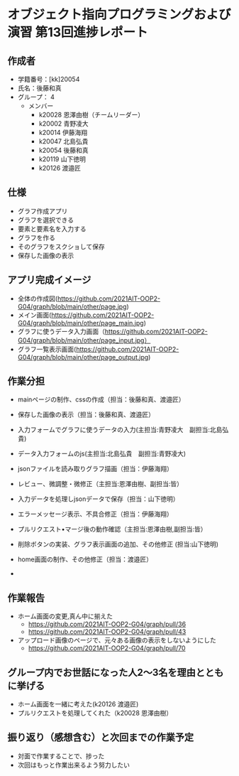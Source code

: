 # オブジェクト指向プログラミングおよび演習 第13回進捗レポート

## 作成者
- 学籍番号：[kk]20054
- 氏名：後藤和真
- グループ： 4
    - メンバー
        - k20028 恩澤由樹（チームリーダー）
        - k20002 青野凌大
        - k20014 伊藤海翔
        - k20047 北島弘貴
        - k20054 後藤和真
        - k20119 山下徳明
        - k20126 渡邉匠

## 仕様
- グラフ作成アプリ
- グラフを選択できる
- 要素と要素名を入力する
- グラフを作る
- そのグラフをスクショして保存
- 保存した画像の表示

## アプリ完成イメージ
- 全体の作成図(https://github.com/2021AIT-OOP2-G04/graph/blob/main/other/page.jpg)
- メイン画面(https://github.com/2021AIT-OOP2-G04/graph/blob/main/other/page_main.jpg)
- グラフに使うデータ入力画面（https://github.com/2021AIT-OOP2-G04/graph/blob/main/other/page_input.jpg）
- グラフ一覧表示画面(https://github.com/2021AIT-OOP2-G04/graph/blob/main/other/page_output.jpg)

## 作業分担
- mainページの制作、cssの作成（担当：後藤和真、渡邉匠）
- 保存した画像の表示（担当：後藤和真、渡邉匠）
- 入力フォームでグラフに使うデータの入力(主担当:青野凌大　副担当:北島弘貴)
- データ入力フォームのjs(主担当:北島弘貴　副担当:青野凌大)
- jsonファイルを読み取りグラフ描画（担当：伊藤海翔）
- レビュー、微調整・微修正（主担当:恩澤由樹、副担当:皆）
- 入力データを処理しjsonデータで保存（担当：山下徳明） 
- エラーメッセージ表示、不具合修正（担当：伊藤海翔）
- プルリクエスト•マージ後の動作確認（主担当:恩澤由樹,副担当:皆）
- 削除ボタンの実装、グラフ表示画面の追加、その他修正 (担当:山下徳明)
- home画面の制作、その他修正（担当：渡邉匠）

- 
## 作業報告
- ホーム画面の変更,真ん中に揃えた
    - https://github.com/2021AIT-OOP2-G04/graph/pull/36
    - https://github.com/2021AIT-OOP2-G04/graph/pull/43
- アップロード画像のページで、元々ある画像の表示をしないようにした
    - https://github.com/2021AIT-OOP2-G04/graph/pull/70

## グループ内でお世話になった人2〜3名を理由とともに挙げる
- ホーム画面を一緒に考えた(k20126 渡邉匠)
- プルリクエストを処理してくれた（k20028 恩澤由樹）

## 振り返り（感想含む）と次回までの作業予定
- 対面で作業することで、捗った
- 次回はもっと作業出来るよう努力したい
